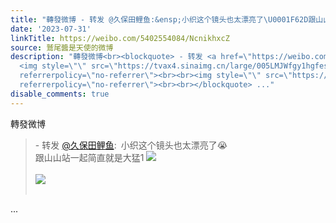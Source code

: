 ```yaml
---
title: "轉發微博 - 转发 @久保田鲤鱼:&ensp;小织这个镜头也太漂亮了\U0001F62D跟山山站一起简直就是大猛1 [图片][图片]"
date: '2023-07-31'
linkTitle: https://weibo.com/5402554084/NcnikhxcZ
source: 鷲尾醬是天使的微博
description: "轉發微博<br><blockquote> - 转发 <a href=\"https://weibo.com/5286768287\" target=\"_blank\">@久保田鲤鱼</a>: 小织这个镜头也太漂亮了\U0001F62D<br>跟山山站一起简直就是大猛1
  <img style=\"\" src=\"https://tvax4.sinaimg.cn/large/005LMJWfgy1hgfeszjmgzj30h90n041g.jpg\"
  referrerpolicy=\"no-referrer\"><br><br><img style=\"\" src=\"https://tvax3.sinaimg.cn/large/005LMJWfgy1hgfesz5e7ij30h80mztbk.jpg\"
  referrerpolicy=\"no-referrer\"><br><br></blockquote> ..."
disable_comments: true
---
```

轉發微博<br><blockquote> - 转发 <a href="https://weibo.com/5286768287" target="_blank">@久保田鲤鱼</a>: 小织这个镜头也太漂亮了😭<br>跟山山站一起简直就是大猛1 <img style="" src="https://tvax4.sinaimg.cn/large/005LMJWfgy1hgfeszjmgzj30h90n041g.jpg" referrerpolicy="no-referrer"><br><br><img style="" src="https://tvax3.sinaimg.cn/large/005LMJWfgy1hgfesz5e7ij30h80mztbk.jpg" referrerpolicy="no-referrer"><br><br></blockquote> ...